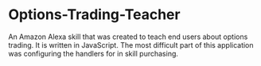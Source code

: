 # Options-Trading-Teacher
An Amazon Alexa skill that was created to teach end users about options trading. It is written in JavaScript. The most difficult part of this application was configuring the handlers for in skill purchasing.
